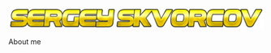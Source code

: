 ![Skvorcov Sergey](https://raw.githubusercontent.com/Gray-Starling/gray-starling/main/assets/banner.png)

About me
